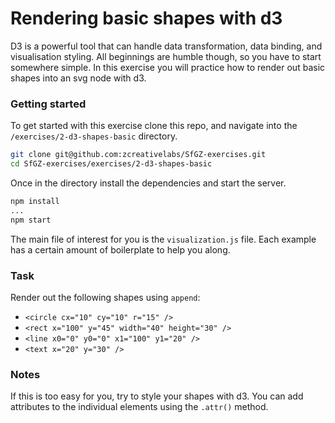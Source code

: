 
# Rendering basic shapes with d3

D3 is a powerful tool that can handle data transformation, data binding, and visualisation styling. All beginnings are humble though, so you have to start somewhere simple. In this exercise you will practice how to render out basic shapes into an svg node with d3.

### Getting started

To get started with this exercise clone this repo, and navigate into the `/exercises/2-d3-shapes-basic` directory.

```bash
git clone git@github.com:zcreativelabs/SfGZ-exercises.git
cd SfGZ-exercises/exercises/2-d3-shapes-basic
```

Once in the directory install the dependencies and start the server.

```bash
npm install
...
npm start
```

The main file of interest for you is the `visualization.js` file. Each example has a certain amount of boilerplate to help you along.

### Task

Render out the following shapes using `append`:

- `<circle cx="10" cy="10" r="15" />`
- `<rect x="100" y="45" width="40" height="30" />`
- `<line x0="0" y0="0" x1="100" y1="20" />`
- `<text x="20" y="30" />`

### Notes

If this is too easy for you, try to style your shapes with d3. You can add attributes to the individual elements using the `.attr()` method.
